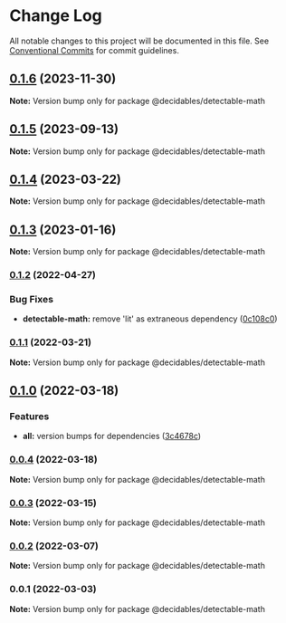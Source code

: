 # Change Log

All notable changes to this project will be documented in this file.
See [Conventional Commits](https://conventionalcommits.org) for commit guidelines.

## [0.1.6](https://github.com/decidables/decidables/compare/@decidables/detectable-math@0.1.5...@decidables/detectable-math@0.1.6) (2023-11-30)

**Note:** Version bump only for package @decidables/detectable-math





## [0.1.5](https://github.com/decidables/decidables/compare/@decidables/detectable-math@0.1.4...@decidables/detectable-math@0.1.5) (2023-09-13)

**Note:** Version bump only for package @decidables/detectable-math





## [0.1.4](https://github.com/decidables/decidables/compare/@decidables/detectable-math@0.1.3...@decidables/detectable-math@0.1.4) (2023-03-22)

**Note:** Version bump only for package @decidables/detectable-math





## [0.1.3](https://github.com/decidables/decidables/compare/@decidables/detectable-math@0.1.2...@decidables/detectable-math@0.1.3) (2023-01-16)

**Note:** Version bump only for package @decidables/detectable-math





### [0.1.2](https://github.com/decidables/decidables/compare/@decidables/detectable-math@0.1.1...@decidables/detectable-math@0.1.2) (2022-04-27)


### Bug Fixes

* **detectable-math:** remove 'lit' as extraneous dependency ([0c108c0](https://github.com/decidables/decidables/commit/0c108c00ef5f0e2dea7cf6d70eb52ae3587c616b))



### [0.1.1](https://github.com/decidables/decidables/compare/@decidables/detectable-math@0.1.0...@decidables/detectable-math@0.1.1) (2022-03-21)

**Note:** Version bump only for package @decidables/detectable-math





## [0.1.0](https://github.com/decidables/decidables/compare/@decidables/detectable-math@0.0.4...@decidables/detectable-math@0.1.0) (2022-03-18)


### Features

* **all:** version bumps for dependencies ([3c4678c](https://github.com/decidables/decidables/commit/3c4678cb8753cac592feeaa646dd57b7ec622536))



### [0.0.4](https://github.com/decidables/decidables/compare/@decidables/detectable-math@0.0.3...@decidables/detectable-math@0.0.4) (2022-03-18)

**Note:** Version bump only for package @decidables/detectable-math





### [0.0.3](https://github.com/decidables/decidables/compare/@decidables/detectable-math@0.0.2...@decidables/detectable-math@0.0.3) (2022-03-15)

**Note:** Version bump only for package @decidables/detectable-math





### [0.0.2](https://github.com/decidables/decidables/compare/@decidables/detectable-math@0.0.1...@decidables/detectable-math@0.0.2) (2022-03-07)

**Note:** Version bump only for package @decidables/detectable-math





### 0.0.1 (2022-03-03)

**Note:** Version bump only for package @decidables/detectable-math
